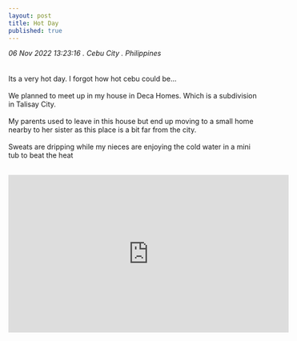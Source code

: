 ```yaml
---
layout: post
title: Hot Day
published: true
---
```

_06 Nov 2022 13:23:16 . Cebu City . Philippines_
<br>
<br>
<br>
Its a very hot day. I forgot how hot cebu could be...
<br>
<br>
We planned to meet up in my house in Deca Homes. Which is a subdivision in Talisay City.
<br>
<br>
My parents used to leave in this house but end up moving to a small home nearby to her sister as this place is a bit far from the city.
<br>
<br>
Sweats are dripping while my nieces are enjoying the cold water in a mini tub to beat the heat
<br>
<br>
<iframe width="560" height="315"
src="https://www.youtube.com/embed/QWHdYEVf-FE"
frameborder="0" 
allow="accelerometer; autoplay; encrypted-media; gyroscope; picture-in-picture" 
allowfullscreen></iframe>
